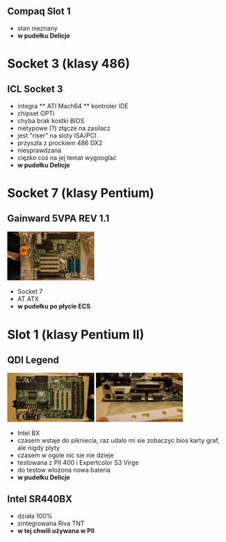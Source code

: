 ## Compaq Slot 1
* stan nieznany
* **w pudełku Delicje**

# Socket 3 (klasy 486)

## ICL Socket 3
* integra
** ATI Mach64
** kontroler IDE
* chipset OPTi
* chyba brak kostki BIOS
* nietypowe (?) złącze na zasilacz
* jest "riser" na sloty ISA/PCI
* przyszła z prockiem 486 DX2
* niesprawdzana
* cięzko coś na jej temat wygooglać
* **w pudełku Delicje**

# Socket 7 (klasy Pentium)

## Gainward 5VPA REV 1.1
<img src="/boards/gainward-5vpa-1.jpg" width="200">

* Socket 7
* AT ATX
* **w pudełku po płycie ECS**
# Slot 1 (klasy Pentium II)

## QDI Legend
<img src="/boards/qdi-legend-1.jpg" width="200"> <img src="/boards/qdi-legend-2.jpg" width="200">
* Intel BX
* czasem wstaje do pikniecia, raz udalo mi sie zobaczyc bios karty graf, ale nigdy plyty
* czasem w ogole nic sie nie dzieje
* testowana z PII 400 i Expertcolor S3 Virge
* do testow wlożona nowa bateria
* **w pudełku Delicje**

## Intel SR440BX
* działa 100%
* zintegrowana Riva TNT
* **w tej chwili używana w PII**
